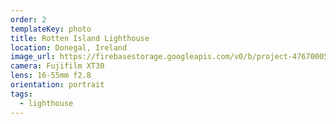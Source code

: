 ```yaml
---
order: 2
templateKey: photo
title: Rotten Island Lighthouse
location: Donegal, Ireland
image_url: https://firebasestorage.googleapis.com/v0/b/project-4767000521921178323.appspot.com/o/photography%2FLighthouse.jpg?alt=media&token=638fe269-45d8-4523-89ed-496bb8e70b4c
camera: Fujifilm XT30
lens: 16-55mm f2.8
orientation: portrait
tags:
  - lighthouse
---
```

